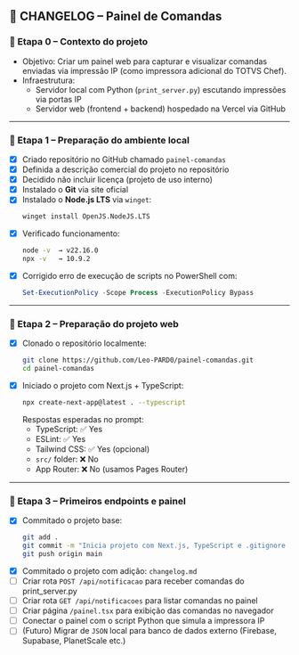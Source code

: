 ## 🧾 CHANGELOG – Painel de Comandas

### 📌 Etapa 0 – Contexto do projeto

- Objetivo: Criar um painel web para capturar e visualizar comandas enviadas via impressão IP (como impressora adicional do TOTVS Chef).
- Infraestrutura:
  - Servidor local com Python (`print_server.py`) escutando impressões via portas IP
  - Servidor web (frontend + backend) hospedado na Vercel via GitHub

---

### 📌 Etapa 1 – Preparação do ambiente local

- [x] Criado repositório no GitHub chamado `painel-comandas`
- [x] Definida a descrição comercial do projeto no repositório
- [x] Decidido não incluir licença (projeto de uso interno)
- [x] Instalado o **Git** via site oficial
- [x] Instalado o **Node.js LTS** via `winget`:
  ```bash
  winget install OpenJS.NodeJS.LTS
  ```
- [x] Verificado funcionamento:
  ```bash
  node -v  → v22.16.0  
  npx -v   → 10.9.2
  ```
- [x] Corrigido erro de execução de scripts no PowerShell com:
  ```powershell
  Set-ExecutionPolicy -Scope Process -ExecutionPolicy Bypass
  ```

---

### 📌 Etapa 2 – Preparação do projeto web

- [x] Clonado o repositório localmente:
  ```bash
  git clone https://github.com/Leo-PARD0/painel-comandas.git
  cd painel-comandas
  ```
- [x] Iniciado o projeto com Next.js + TypeScript:
  ```bash
  npx create-next-app@latest . --typescript
  ```
  Respostas esperadas no prompt:
  - TypeScript: ✅ Yes  
  - ESLint: ✅ Yes  
  - Tailwind CSS: ✅ Yes (opcional)  
  - `src/` folder: ❌ No  
  - App Router: ❌ No (usamos Pages Router)

---

### 📌 Etapa 3 – Primeiros endpoints e painel

- [x] Commitado o projeto base:
  ```bash
  git add .
  git commit -m "Inicia projeto com Next.js, TypeScript e .gitignore completo"
  git push origin main
  ```
- [x] Commitado o projeto com adição:
```changelog.md```
- [ ] Criar rota `POST /api/notificacao` para receber comandas do print_server.py  
- [ ] Criar rota `GET /api/notificacoes` para listar comandas no painel  
- [ ] Criar página `/painel.tsx` para exibição das comandas no navegador  
- [ ] Conectar o painel com o script Python que simula a impressora IP  
- [ ] (Futuro) Migrar de `JSON` local para banco de dados externo (Firebase, Supabase, PlanetScale etc.)

